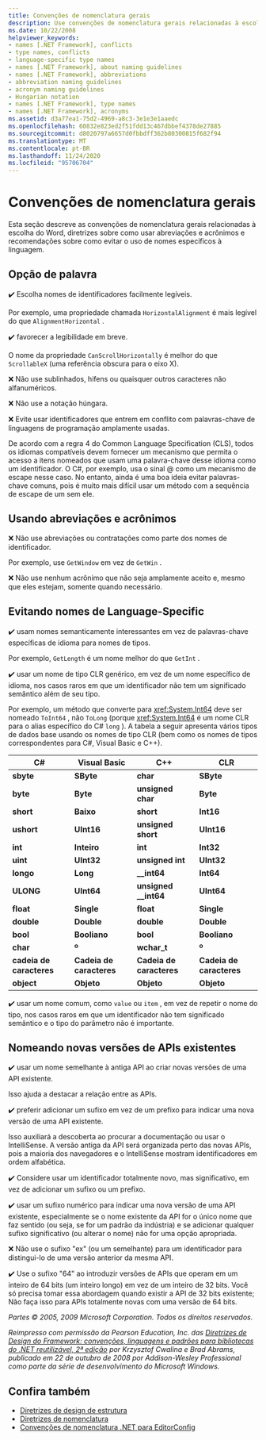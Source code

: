 ```yaml
---
title: Convenções de nomenclatura gerais
description: Use convenções de nomenclatura gerais relacionadas à escolha do Word, diretrizes sobre como usar abreviações e acrônimos e orientação sobre como evitar nomes específicos à linguagem.
ms.date: 10/22/2008
helpviewer_keywords:
- names [.NET Framework], conflicts
- type names, conflicts
- language-specific type names
- names [.NET Framework], about naming guidelines
- names [.NET Framework], abbreviations
- abbreviation naming guidelines
- acronym naming guidelines
- Hungarian notation
- names [.NET Framework], type names
- names [.NET Framework], acronyms
ms.assetid: d3a77ea1-75d2-4969-a8c3-3e1e3e1aaedc
ms.openlocfilehash: 60832e823ed2f51fdd13c467dbbef4378de27885
ms.sourcegitcommit: d8020797a6657d0fbbdff362b80300815f682f94
ms.translationtype: MT
ms.contentlocale: pt-BR
ms.lasthandoff: 11/24/2020
ms.locfileid: "95706704"
---
```

# <a name="general-naming-conventions"></a>Convenções de nomenclatura gerais

Esta seção descreve as convenções de nomenclatura gerais relacionadas à escolha do Word, diretrizes sobre como usar abreviações e acrônimos e recomendações sobre como evitar o uso de nomes específicos à linguagem.

## <a name="word-choice"></a>Opção de palavra

 ✔️ Escolha nomes de identificadores facilmente legíveis.

 Por exemplo, uma propriedade chamada `HorizontalAlignment` é mais legível do que `AlignmentHorizontal` .

 ✔️ favorecer a legibilidade em breve.

 O nome da propriedade `CanScrollHorizontally` é melhor do que `ScrollableX` (uma referência obscura para o eixo X).

 ❌ Não use sublinhados, hifens ou quaisquer outros caracteres não alfanuméricos.

 ❌ Não use a notação húngara.

 ❌ Evite usar identificadores que entrem em conflito com palavras-chave de linguagens de programação amplamente usadas.

 De acordo com a regra 4 do Common Language Specification (CLS), todos os idiomas compatíveis devem fornecer um mecanismo que permita o acesso a itens nomeados que usam uma palavra-chave desse idioma como um identificador. O C#, por exemplo, usa o sinal @ como um mecanismo de escape nesse caso. No entanto, ainda é uma boa ideia evitar palavras-chave comuns, pois é muito mais difícil usar um método com a sequência de escape de um sem ele.

## <a name="using-abbreviations-and-acronyms"></a>Usando abreviações e acrônimos

 ❌ Não use abreviações ou contratações como parte dos nomes de identificador.

 Por exemplo, use `GetWindow` em vez de `GetWin` .

 ❌ Não use nenhum acrônimo que não seja amplamente aceito e, mesmo que eles estejam, somente quando necessário.

## <a name="avoiding-language-specific-names"></a>Evitando nomes de Language-Specific

 ✔️ usam nomes semanticamente interessantes em vez de palavras-chave específicas de idioma para nomes de tipos.

 Por exemplo, `GetLength` é um nome melhor do que `GetInt` .

 ✔️ usar um nome de tipo CLR genérico, em vez de um nome específico de idioma, nos casos raros em que um identificador não tem um significado semântico além de seu tipo.

 Por exemplo, um método que converte para <xref:System.Int64> deve ser nomeado `ToInt64` , não `ToLong` (porque <xref:System.Int64> é um nome CLR para o alias específico do C# `long` ). A tabela a seguir apresenta vários tipos de dados base usando os nomes de tipo CLR (bem como os nomes de tipos correspondentes para C#, Visual Basic e C++).

|C#|Visual Basic|C++|CLR|
|---------|------------------|-----------|---------|
|**sbyte**|**SByte**|**char**|**SByte**|
|**byte**|**Byte**|**unsigned char**|**Byte**|
|**short**|**Baixo**|**short**|**Int16**|
|**ushort**|**UInt16**|**unsigned short**|**UInt16**|
|**int**|**Inteiro**|**int**|**Int32**|
|**uint**|**UInt32**|**unsigned int**|**UInt32**|
|**longo**|**Long**|**__int64**|**Int64**|
|**ULONG**|**UInt64**|**unsigned __int64**|**UInt64**|
|**float**|**Single**|**float**|**Single**|
|**double**|**Double**|**double**|**Double**|
|**bool**|**Booliano**|**bool**|**Booliano**|
|**char**|**º**|**wchar_t**|**º**|
|**cadeia de caracteres**|**Cadeia de caracteres**|**Cadeia de caracteres**|**Cadeia de caracteres**|
|**object**|**Objeto**|**Objeto**|**Objeto**|

 ✔️ usar um nome comum, como `value` ou `item` , em vez de repetir o nome do tipo, nos casos raros em que um identificador não tem significado semântico e o tipo do parâmetro não é importante.

## <a name="naming-new-versions-of-existing-apis"></a>Nomeando novas versões de APIs existentes

 ✔️ usar um nome semelhante à antiga API ao criar novas versões de uma API existente.

 Isso ajuda a destacar a relação entre as APIs.

 ✔️ preferir adicionar um sufixo em vez de um prefixo para indicar uma nova versão de uma API existente.

 Isso auxiliará a descoberta ao procurar a documentação ou usar o IntelliSense. A versão antiga da API será organizada perto das novas APIs, pois a maioria dos navegadores e o IntelliSense mostram identificadores em ordem alfabética.

 ✔️ Considere usar um identificador totalmente novo, mas significativo, em vez de adicionar um sufixo ou um prefixo.

 ✔️ usar um sufixo numérico para indicar uma nova versão de uma API existente, especialmente se o nome existente da API for o único nome que faz sentido (ou seja, se for um padrão da indústria) e se adicionar qualquer sufixo significativo (ou alterar o nome) não for uma opção apropriada.

 ❌ Não use o sufixo "ex" (ou um semelhante) para um identificador para distingui-lo de uma versão anterior da mesma API.

 ✔️ Use o sufixo "64" ao introduzir versões de APIs que operam em um inteiro de 64 bits (um inteiro longo) em vez de um inteiro de 32 bits. Você só precisa tomar essa abordagem quando existir a API de 32 bits existente; Não faça isso para APIs totalmente novas com uma versão de 64 bits.

 *Partes &copy; 2005, 2009 Microsoft Corporation. Todos os direitos reservados.*

 *Reimpresso com permissão da Pearson Education, Inc. das [Diretrizes de Design do Framework: convenções, linguagens e padrões para bibliotecas do .NET reutilizável, 2ª edição](https://www.informit.com/store/framework-design-guidelines-conventions-idioms-and-9780321545619) por Krzysztof Cwalina e Brad Abrams, publicado em 22 de outubro de 2008 por Addison-Wesley Professional como parte da série de desenvolvimento do Microsoft Windows.*

## <a name="see-also"></a>Confira também

- [Diretrizes de design de estrutura](index.md)
- [Diretrizes de nomenclatura](naming-guidelines.md)
- [Convenções de nomenclatura .NET para EditorConfig](/visualstudio/ide/editorconfig-naming-conventions)
